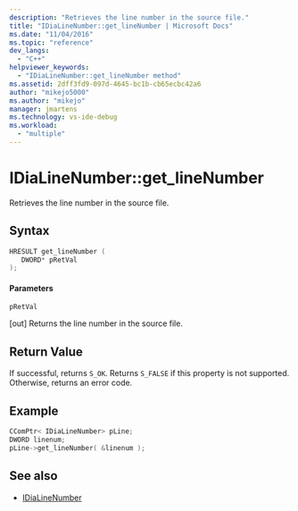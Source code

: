 ```yaml
---
description: "Retrieves the line number in the source file."
title: "IDiaLineNumber::get_lineNumber | Microsoft Docs"
ms.date: "11/04/2016"
ms.topic: "reference"
dev_langs:
  - "C++"
helpviewer_keywords:
  - "IDiaLineNumber::get_lineNumber method"
ms.assetid: 2dff3fd9-097d-4645-bc1b-cb65ecbc42a6
author: "mikejo5000"
ms.author: "mikejo"
manager: jmartens
ms.technology: vs-ide-debug
ms.workload:
  - "multiple"
---
```

# IDiaLineNumber::get_lineNumber
Retrieves the line number in the source file.

## Syntax

```C++
HRESULT get_lineNumber ( 
   DWORD* pRetVal
);
```

#### Parameters
 `pRetVal`

[out] Returns the line number in the source file.

## Return Value
 If successful, returns `S_OK`. Returns `S_FALSE` if this property is not supported. Otherwise, returns an error code.

## Example

```C++
CComPtr< IDiaLineNumber> pLine;
DWORD linenum;
pLine->get_lineNumber( &linenum );
```

## See also
- [IDiaLineNumber](../../debugger/debug-interface-access/idialinenumber.md)
